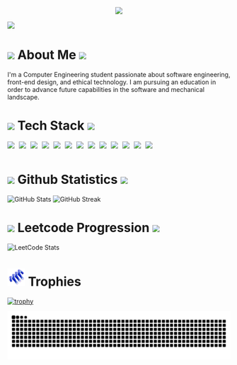 <p align="center">
  <img src="https://readme-typing-svg.herokuapp.com?font=Fira+Code&weight=700&size=26&duration=3000&pause=10000&center=true&vCenter=true&color=FDF6E3&width=500&lines=Hey%2C+I'm%20Bekzod%20Djumanov." />
</p>

<img src="https://user-images.githubusercontent.com/74038190/212284115-f47cd8ff-2ffb-4b04-b5bf-4d1c14c0247f.gif" width="1200px" />

# <img src="https://user-images.githubusercontent.com/74038190/213844263-a8897a51-32f4-4b3b-b5c2-e1528b89f6f3.png" width="50px" /> About Me <img src="https://user-images.githubusercontent.com/74038190/213844263-a8897a51-32f4-4b3b-b5c2-e1528b89f6f3.png" width="50px" />

I'm a Computer Engineering student passionate about software engineering, front-end design, and ethical technology. I am pursuing an education in order to advance future capabilities in the software and mechanical landscape.

# <img src="https://user-images.githubusercontent.com/74038190/216122041-518ac897-8d92-4c6b-9b3f-ca01dcaf38ee.png" width="40" /> Tech Stack <img src="https://user-images.githubusercontent.com/74038190/216122041-518ac897-8d92-4c6b-9b3f-ca01dcaf38ee.png" width="40" />
<div style="display: flex; gap: 10px; flex-wrap: wrap; align-items: center;">
    <img src="https://img.shields.io/badge/-Python-3776AB?style=flat&logo=python&logoColor=white" height="30">
    <img src="https://img.shields.io/badge/Java-007396?style=for-the-badge&logo=openjdk&logoColor=white" height="30">
    <img src="https://img.shields.io/badge/C++-00599C?style=for-the-badge&logo=c%2B%2B&logoColor=white" height="30">
    <img src="https://img.shields.io/badge/SQL-003B57?style=for-the-badge&logo=postgresql&logoColor=white" height="30" />
    <img src="https://img.shields.io/badge/GSAP-88CE02?style=for-the-badge&logo=greensock&logoColor=black" height="30" />
    <img src="https://img.shields.io/badge/Framer_Motion-0055FF?style=for-the-badge&logo=framer&logoColor=white" height="30" />
    <img src="https://img.shields.io/badge/-JavaScript-F7DF1E?style=flat&logo=javascript&logoColor=black" height="30" />
    <img src="https://img.shields.io/badge/-React-20232A?style=flat&logo=react" height="30" />
    <img src="https://img.shields.io/badge/-HTML-E34F26?style=flat&logo=html5&logoColor=white" height="30" />
    <img src="https://img.shields.io/badge/-CSS-1572B6?style=flat&logo=css3" height="30" />
    <img src="https://img.shields.io/badge/-Git-F05032?style=flat&logo=git&logoColor=white" height="30" />
    <img src="https://img.shields.io/badge/Spline-8E75B2?style=for-the-badge&logoColor=white" height="30" />
    <img src="https://img.shields.io/badge/Figma-F24E1E?style=for-the-badge&logo=figma&logoColor=white" height="30" />
</div>

# <img src="https://user-images.githubusercontent.com/74038190/216122028-c05b52fb-983e-4ee8-8811-6f30cd9ea5d5.png" width="50" /> Github Statistics <img src="https://user-images.githubusercontent.com/74038190/216122028-c05b52fb-983e-4ee8-8811-6f30cd9ea5d5.png" width="50" />

![GitHub Stats](https://github-readme-stats.vercel.app/api?username=BekzodDjumanov&show_icons=true&count_private=true&include_all_commits=true&cache_seconds=1800&theme=midnight-purple)
![GitHub Streak](https://github-readme-streak-stats.herokuapp.com/?user=BekzodDjumanov&theme=midnight-purple&include_all_commits=true&cache_seconds=1800)
# <img src="https://user-images.githubusercontent.com/74038190/216122049-276bc7a5-c760-4849-805a-995d8fa6ea13.png" width="50" /> Leetcode Progression <img src="https://user-images.githubusercontent.com/74038190/216122049-276bc7a5-c760-4849-805a-995d8fa6ea13.png" width="50" />

![LeetCode Stats](https://leetcard.jacoblin.cool/BekzodDjumanov?theme=dark&font=Adamina)

# <img src="spring.png" height="40"> Trophies

[![trophy](https://github-profile-trophy.vercel.app/?username=BekzodDjumanov&theme=onedark)](https://github.com/ryo-ma/github-profile-trophy)

![Snake animation](https://raw.githubusercontent.com/BekzodDjumanov/BekzodDjumanov/output/github-snake-dark.svg)